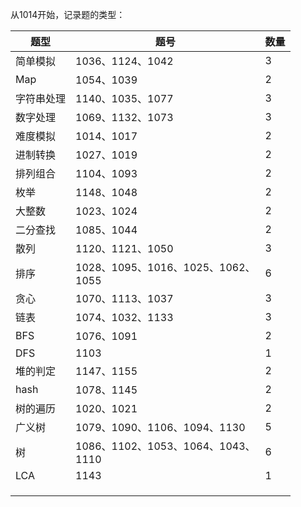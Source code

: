 从1014开始，记录题的类型：

| 题型       | 题号                                     | 数量 |
| ---------- | ---------------------------------------- | ---- |
| 简单模拟   | 1036、1124、1042                         | 3    |
| Map        | 1054、1039                               | 2    |
| 字符串处理 | 1140、1035、1077                         | 3    |
| 数字处理   | 1069、1132、1073                         | 3    |
| 难度模拟   | 1014、1017                               | 2    |
| 进制转换   | 1027、1019                               | 2    |
| 排列组合   | 1104、1093                               | 2    |
| 枚举       | 1148、1048                               | 2    |
| 大整数     | 1023、1024                               | 2    |
| 二分查找   | 1085、1044                               | 2    |
| 散列       | 1120、1121、1050                         | 3    |
| 排序       | 1028、1095、1016、1025、1062、<br />1055 | 6    |
| 贪心       | 1070、1113、1037                         | 3    |
| 链表       | 1074、1032、1133                         | 3    |
| BFS        | 1076、1091                               | 2    |
| DFS        | 1103                                     | 1    |
| 堆的判定   | 1147、1155                               | 2    |
| hash       | 1078、1145                               | 2    |
| 树的遍历   | 1020、1021                               | 2    |
| 广义树     | 1079、1090、1106、1094、1130             | 5    |
| 树         | 1086、1102、1053、1064、1043、<br />1110 | 6    |
| LCA        | 1143                                     | 1    |
|            |                                          |      |
|            |                                          |      |
|            |                                          |      |

